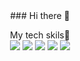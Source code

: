 <div align="center">
### Hi there 👋


  My tech skils🦈<br>
  <img src="https://img.shields.io/badge/R-blue?style=plastic&logo=R&logoColor=#276DC3"/> 
  <img src="https://img.shields.io/badge/python-yellowgreen?style=plastic&logo=Python&logoColor=#3776AB"/> 
  <img src="https://img.shields.io/badge/Linux-yellow?style=plastic&logo=linux&logoColor=#FCC624"/> 
  <img src="https://img.shields.io/badge/html-orange?style=plastic&logo=html&logoColor=#E34F26"/> 
  <img src="https://img.shields.io/badge/css-violet?style=plastic&logo=css&logoColor=#1572B6"/> 
</div>
